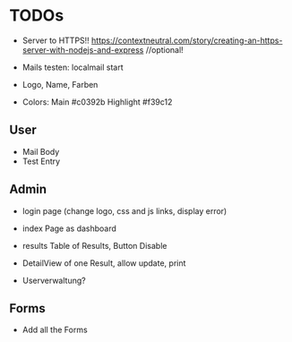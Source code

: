 # TODOs

- Server to HTTPS!! https://contextneutral.com/story/creating-an-https-server-with-nodejs-and-express //optional!

- Mails testen: localmail start

- Logo, Name, Farben

- Colors: 
Main #c0392b
Highlight #f39c12

## User

- Mail Body
- Test Entry

## Admin

- login page (change logo, css and js links, display error)
- index Page as dashboard
- results Table of Results, Button Disable
- DetailView of one Result, allow update, print

- Userverwaltung?

## Forms

- Add all the Forms